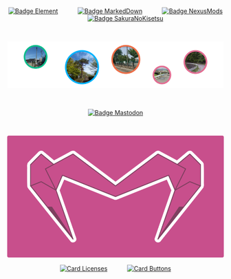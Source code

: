 
<div align = center>

<br>

[![Badge Element]][Matrix]         
[![Badge MarkedDown]][MarkedDown]         
[![Badge NexusMods]][NexusMods]         
[![Badge SakuraNoKisetsu]][SakuraNoKisetsu]

<br>

![バナー]

<br>

[![Badge Mastodon]][Mastodon]

<br>

![画布]

[![Card Licenses]][Licenses]         
[![Card Buttons]][Buttons]


</div>


<!----------------------------------------------------------------------------->

[バナー]: ファイル/バナー.png
[画布]: ファイル/画布.png

[SakuraNoKisetsu]: https://github.com/SakuraNoKisetsu
[MarkedDown]: https://github.com/MarkedDown 'How to better use Markdown'
[NexusMods]: https://www.nexusmods.com/users/152690878
[Mastodon]: https://mastodon.social/@ElectronicsArchiver
[Matrix]: https://matrix.to/#/@electronicsarchive:matrix.org 'My Matrix Profile'

[Licenses]: https://github.com/MarkedDown/Licenses
[Buttons]: https://github.com/MarkedDown/Buttons

[Youtube]: https://Youtube.com/channel/UCmCBrIMAVP9Agou3UO3i8eg


<!---------------------------------[ Cards ]----------------------------------->

[Card Licenses]: https://github-readme-stats.vercel.app/api/pin/?username=MarkedDown&repo=Licenses&hide_border=true&show_icons=true&border_color=c84f8c&bg_color=0dbd8b&border_radius=8&title_color=FFFFFF&text_color=EEEEEE&icon_color=0d6c51
[Card Buttons]: https://github-readme-stats.vercel.app/api/pin/?username=MarkedDown&repo=Buttons&hide_border=true&show_icons=true&border_color=c84f8c&bg_color=00b2ff&border_radius=8&title_color=FFFFFF&text_color=EEEEEE&icon_color=14729b


<!--------------------------------[ Badges ]----------------------------------->

[Badge SakuraNoKisetsu]: https://img.shields.io/badge/SakuraNoKisetsu-e36d92?style=for-the-badge&logoColor=white&logo=Git
[Badge MarkedDown]: https://img.shields.io/badge/MarkedDown-00B2FF?style=for-the-badge&logoColor=white&logo=Markdown
[Badge NexusMods]: https://img.shields.io/badge/ＮｅｘｕｓMods-ed6d46?style=for-the-badge&logoColor=white&logo=Naver
[Badge Mastodon]: https://img.shields.io/mastodon/follow/108635789259150706?labelColor=3088D4&color=246fb1&domain=https%3A%2F%2Fmastodon.social&label=Mastodon&logo=Mastodon&logoColor=FFFFFF&style=for-the-badge
[Badge Element]: https://img.shields.io/badge/Element-0dbd8b?style=for-the-badge&logoColor=white&logo=Matrix

<!------------------------------[ Verification ]------------------------------->

<a rel = 'me' href = 'https://mastodon.social/@ElectronicsArchiver'></a>
